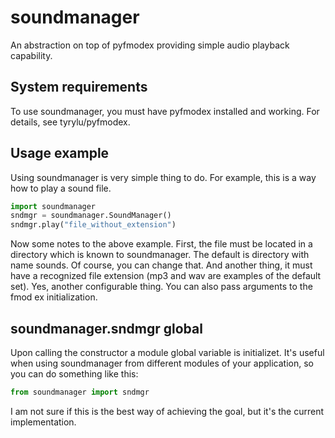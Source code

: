 soundmanager
============
An abstraction on top of pyfmodex providing simple audio playback capability.

System requirements
-------------------
To use soundmanager, you must have pyfmodex installed and working. For details, see tyrylu/pyfmodex.

Usage example
-------------
Using soundmanager is very simple thing to do. For example, this is a way how to play a sound file.
```python
import soundmanager
sndmgr = soundmanager.SoundManager()
sndmgr.play("file_without_extension")
```

Now some notes to the above example. First, the file must be located in a directory which is known to soundmanager. The default is directory with name sounds. Of course, you can change that. And another thing, it must have a recognized file extension (mp3 and wav are examples of the default set). Yes, another configurable thing. You can also pass arguments to the fmod ex initialization.

soundmanager.sndmgr global
--------------------------
Upon calling the constructor a module global variable is initializet. It's useful when using soundmanager from different modules of your application, so you can do something like this:
```python
from soundmanager import sndmgr
```
I am not sure if this is the best way of achieving the goal, but it's the current implementation.
